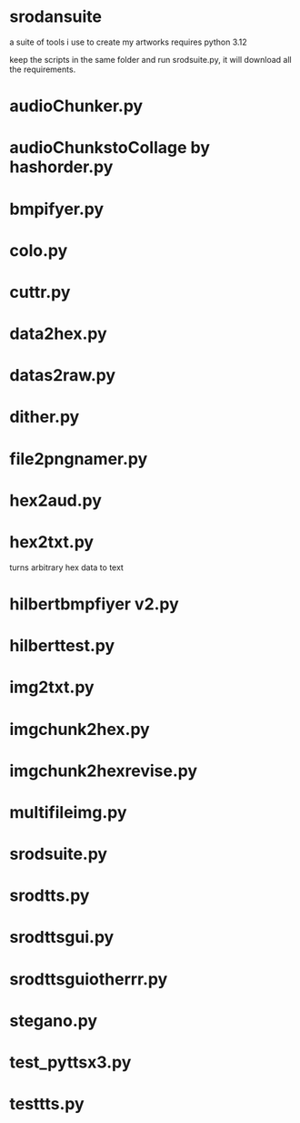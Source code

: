 # srodansuite
a suite of tools i use to create my artworks
requires python 3.12

keep the scripts in the same folder and run srodsuite.py, it will download all the requirements.

# audioChunker.py

# audioChunkstoCollage by hashorder.py

# bmpifyer.py

# colo.py

# cuttr.py

# data2hex.py

# datas2raw.py

# dither.py

# file2pngnamer.py

# hex2aud.py

# hex2txt.py

turns arbitrary hex data to text

# hilbertbmpfiyer v2.py

# hilberttest.py

# img2txt.py

# imgchunk2hex.py

# imgchunk2hexrevise.py

# multifileimg.py

# srodsuite.py

# srodtts.py

# srodttsgui.py

# srodttsguiotherrr.py

# stegano.py

# test_pyttsx3.py

# testtts.py

